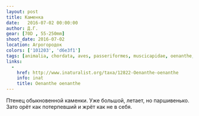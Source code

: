 ```yaml
---
layout: post
title: Каменка
date:   2016-07-02 00:00:00
author: Д.Г.
gear: [70D , 55-250mm]
shoot_date: 2016-07-02
location: Агрогородок
colors: ['101203', 'd6e3f1']
tags: [animalia, chordata, aves, passeriformes, muscicapidae, oenanthe, oenanthe oenanthe]
links:
  -
    href: http://www.inaturalist.org/taxa/12822-Oenanthe-oenanthe
    info: inat
    title: Oenanthe oenanthe
---
```


Птенец обыкновенной каменки. Уже большой, летает, но паршивенько. Зато орёт как потерпевший и жрёт как не в себя.
